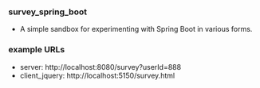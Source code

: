 ### survey_spring_boot

* A simple sandbox for experimenting with Spring Boot in various forms.

### example URLs

* server: http://localhost:8080/survey?userId=888
* client_jquery: http://localhost:5150/survey.html 

